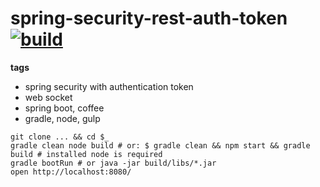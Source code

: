 spring-security-rest-auth-token [![build](https://travis-ci.org/daggerok/spring-security-rest-auth-token.svg?branch=master)](https://travis-ci.org/daggerok/spring-security-rest-auth-token)
===============================

**tags**

- spring security with authentication token
- web socket
- spring boot, coffee
- gradle, node, gulp

```shell
git clone ... && cd $_
gradle clean node build # or: $ gradle clean && npm start && gradle build # installed node is required
gradle bootRun # or java -jar build/libs/*.jar
open http://localhost:8080/
```
